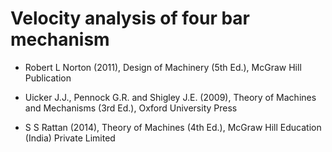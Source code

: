 #  Velocity analysis of four bar mechanism

- Robert L Norton (2011), Design of Machinery (5th Ed.), McGraw Hill Publication

- Uicker J.J., Pennock G.R. and Shigley J.E. (2009), Theory of Machines and Mechanisms (3rd Ed.), Oxford University Press

- S S Rattan (2014), Theory of Machines (4th Ed.), McGraw Hill Education (India) Private Limited